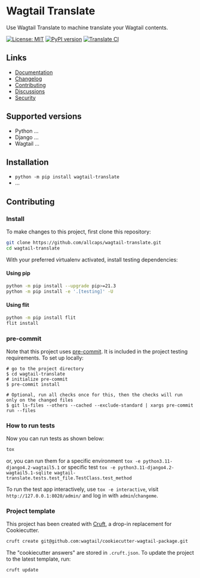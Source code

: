 # Wagtail Translate

Use Wagtail Translate to machine translate your Wagtail contents.

[![License: MIT](https://img.shields.io/badge/License-MIT-blue.svg)](https://opensource.org/licenses/MIT)
[![PyPI version](https://badge.fury.io/py/wagtail-translate.svg)](https://badge.fury.io/py/wagtail-translate)
[![Translate CI](https://github.com/allcaps/wagtail-translate/actions/workflows/test.yml/badge.svg)](https://github.com/allcaps/wagtail-translate/actions/workflows/test.yml)

## Links

- [Documentation](https://github.com/allcaps/wagtail-translate/blob/main/README.md)
- [Changelog](https://github.com/allcaps/wagtail-translate/blob/main/CHANGELOG.md)
- [Contributing](https://github.com/allcaps/wagtail-translate/blob/main/CONTRIBUTING.md)
- [Discussions](https://github.com/allcaps/wagtail-translate/discussions)
- [Security](https://github.com/allcaps/wagtail-translate/security)

## Supported versions

- Python ...
- Django ...
- Wagtail ...

## Installation

- `python -m pip install wagtail-translate`
- ...

## Contributing

### Install

To make changes to this project, first clone this repository:

```sh
git clone https://github.com/allcaps/wagtail-translate.git
cd wagtail-translate
```

With your preferred virtualenv activated, install testing dependencies:

#### Using pip

```sh
python -m pip install --upgrade pip>=21.3
python -m pip install -e '.[testing]' -U
```

#### Using flit

```sh
python -m pip install flit
flit install
```

### pre-commit

Note that this project uses [pre-commit](https://github.com/pre-commit/pre-commit).
It is included in the project testing requirements. To set up locally:

```shell
# go to the project directory
$ cd wagtail-translate
# initialize pre-commit
$ pre-commit install

# Optional, run all checks once for this, then the checks will run only on the changed files
$ git ls-files --others --cached --exclude-standard | xargs pre-commit run --files
```

### How to run tests

Now you can run tests as shown below:

```sh
tox
```

or, you can run them for a specific environment `tox -e python3.11-django4.2-wagtail5.1` or specific test
`tox -e python3.11-django4.2-wagtail5.1-sqlite wagtail-translate.tests.test_file.TestClass.test_method`

To run the test app interactively, use `tox -e interactive`, visit `http://127.0.0.1:8020/admin/` and log in with `admin`/`changeme`.

### Project template

This project has been created with [Cruft](https://pypi.org/project/cruft/), a drop-in replacement for Cookiecutter.

```sh
cruft create git@github.com:wagtail/cookiecutter-wagtail-package.git
```

The "cookiecutter answers" are stored in `.cruft.json`. To update the project to the latest template, run:

```sh
cruft update
```
